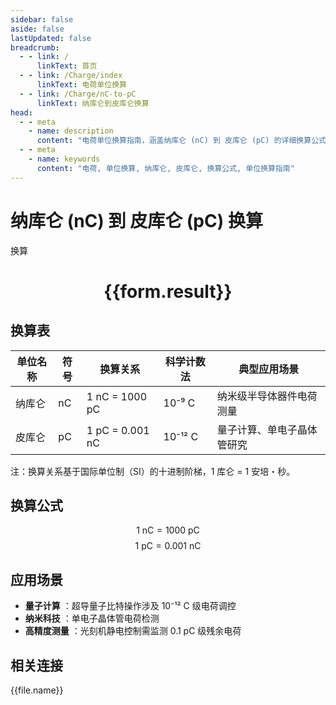 ```yaml
---
sidebar: false
aside: false
lastUpdated: false
breadcrumb:
  - - link: /
      linkText: 首页
  - - link: /Charge/index
      linkText: 电荷单位换算
  - - link: /Charge/nC-to-pC
      linkText: 纳库仑到皮库仑换算
head:
  - - meta
    - name: description
      content: "电荷单位换算指南，涵盖纳库仑 (nC) 到 皮库仑 (pC) 的详细换算公式与说明。"
  - - meta
    - name: keywords
      content: "电荷, 单位换算, 纳库仑, 皮库仑, 换算公式, 单位换算指南"
---
```

# 纳库仑 (nC) 到 皮库仑 (pC) 换算

<script setup>
import { onMounted, reactive, inject ,ref  } from 'vue'
import { NButton,NForm ,NFormItem,NInput,NInputNumber,NSelect,NCard,useMessage ,NGrid ,NGi } from 'naive-ui'
import { defineClientComponent } from 'vitepress'
import { Charge } from '../../files';
const convert = inject('convert')
const options =  [
  { "label": "纳库仑 (nC)", "value": "nC" },
  { "label": "皮库仑 (pC)", "value": "pC" }
];
const formRef = ref(null);
const rules = {
  number:{
    required: true,
    type: 'number',
    trigger: "blur"
  },
  to:{
    required: true,
    trigger: "select"
  },
  from:{
    required: true,
    trigger: "select"
  }
}
const form = reactive({
  number:null,
  to:'',
  from:'',
  result:'',
  title:'电荷单位换算',
})
const convertHandler = (e) => {
   e.preventDefault();
  formRef.value?.validate((errors)=>{
    if (!errors) {
      form.result = `${form.number}${form.from} = ${convert(form.number).from(form.from).to(form.to)}${form.to}`
    }
  })
}
</script>

<n-form size="large" :model="form" ref='formRef' :rules="rules">
  <n-form-item label="数值"  path="number">
    <n-input-number size="large" style="width:100%" :min="0" v-model:value="form.number"   placeholder="请输入要换算的数值" />
  </n-form-item>
  <n-form-item label="从" path="from">
    <n-select  size="large" :options="options" v-model:value="form.from" placeholder="请选择原始单位" />
  </n-form-item>
  <n-form-item label="到" path="to">
    <n-select  size="large" :options="options" v-model:value="form.to" placeholder="请选择换算单位" />
  </n-form-item>
  <n-form-item>
    <n-button type="primary" style="width:100%" @click="convertHandler">换算</n-button>
  </n-form-item>
</n-form>
<n-card  embedded :bordered="false" hoverable>
  <div  style="text-align:center">
    <h1>{{form.result}}</h1>
  </div>
</n-card>


## 换算表
| 单位名称   | 符号 | 换算关系                             | 科学计数法  | 典型应用场景                     |
|------------|------|--------------------------------------|-------------|----------------------------------|
| 纳库仑     | nC   | 1 nC = 1000 pC                   | 10⁻⁹ C      | 纳米级半导体器件电荷测量         |
| 皮库仑     | pC   | 1 pC = 0.001 nC                  | 10⁻¹² C     | 量子计算、单电子晶体管研究       |

注：换算关系基于国际单位制（SI）的十进制阶梯，1 库仑 = 1 安培・秒。

## 换算公式
$$ 1 \text{ nC} = 1000 \text{ pC} $$
$$ 1 \text{ pC} = 0.001 \text{ nC} $$

## 应用场景
- **量子计算** ：超导量子比特操作涉及 10⁻¹² C 级电荷调控
- **纳米科技** ：单电子晶体管电荷检测
- **高精度测量** ：光刻机静电控制需监测 0.1 pC 级残余电荷



## 相关连接
<n-grid x-gap="12" :cols="3">
  <n-gi v-for="(file, index) in Charge" :key="index">
    <n-button
      text
      tag="a"
      :href="file.path"
      type="primary"
    >
      {{file.name}}
    </n-button>
  </n-gi>
</n-grid>